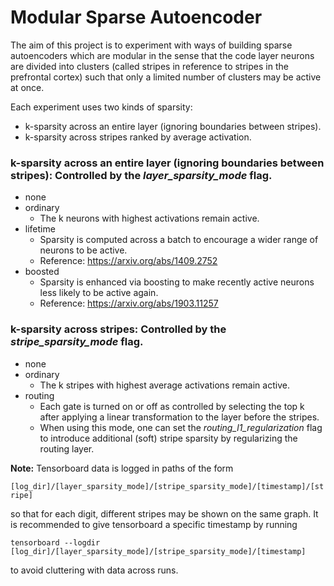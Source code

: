 # Modular Sparse Autoencoder
The aim of this project is to experiment with ways of building sparse autoencoders which are modular in the sense that the code layer neurons are divided into clusters (called stripes in reference to stripes in the prefrontal cortex) such that only a limited number of clusters may be active at once.

Each experiment uses two kinds of sparsity:
* k-sparsity across an entire layer (ignoring boundaries between stripes).
* k-sparsity across stripes ranked by average activation.

### k-sparsity across an entire layer (ignoring boundaries between stripes):  Controlled by the *layer_sparsity_mode* flag.
* none
* ordinary
    -  The k neurons with highest activations remain active.
* lifetime
    -  Sparsity is computed across a batch to encourage a wider range of neurons to be active.
    -  Reference:  https://arxiv.org/abs/1409.2752
* boosted
    -  Sparsity is enhanced via boosting to make recently active neurons less likely to be active again.
    -  Reference:  https://arxiv.org/abs/1903.11257

### k-sparsity across stripes:  Controlled by the *stripe_sparsity_mode* flag.
* none
* ordinary
    -  The k stripes with highest average activations remain active.
* routing
    -  Each gate is turned on or off as controlled by selecting the top k after applying a linear transformation to the layer before the stripes.
    -  When using this mode, one can set the *routing_l1_regularization* flag to introduce additional (soft) stripe sparsity by regularizing the routing layer.

**Note:**  Tensorboard data is logged in paths of the form

```[log_dir]/[layer_sparsity_mode]/[stripe_sparsity_mode]/[timestamp]/[stripe]```

so that for each digit, different stripes may be shown on the same graph. It is recommended to give tensorboard a specific timestamp by running

```tensorboard --logdir [log_dir]/[layer_sparsity_mode]/[stripe_sparsity_mode]/[timestamp]```

to avoid cluttering with data across runs.
